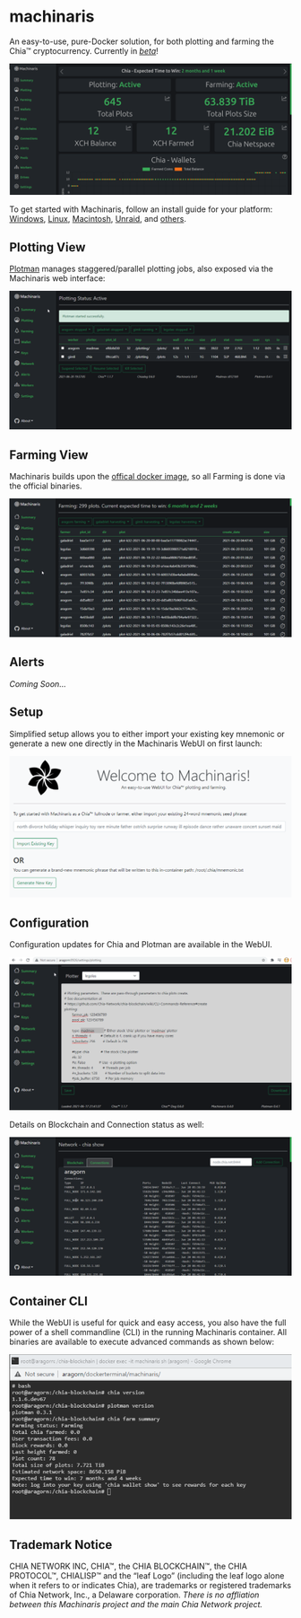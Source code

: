 # machinaris

An easy-to-use, pure-Docker solution, for both plotting and farming the Chia™ cryptocurrency.  Currently in [*beta*](https://github.com/users/guydavis/packages/container/package/machinaris)!

![Home](https://raw.githubusercontent.com/guydavis/machinaris-unraid/master/docs/img/machinaris_home.png)

To get started with Machinaris, follow an install guide for your platform: [Windows](https://github.com/guydavis/machinaris/wiki/Windows), [Linux](https://github.com/guydavis/machinaris/wiki/Linux), [Macintosh](https://github.com/guydavis/machinaris/wiki/MacOS), [Unraid](https://github.com/guydavis/machinaris/wiki/Unraid), and [others](https://github.com/guydavis/machinaris/wiki/Generic).

## Plotting View

[Plotman](https://github.com/ericaltendorf/plotman) manages staggered/parallel plotting jobs, also exposed via the Machinaris web interface:

![Plotting](https://raw.githubusercontent.com/guydavis/machinaris-unraid/master/docs/img/machinaris_plotting.png)

## Farming View

Machinaris builds upon the [offical docker image](https://github.com/orgs/Chia-Network/packages/container/package/chia), so all Farming is done via the official binaries.

![Farming](https://raw.githubusercontent.com/guydavis/machinaris-unraid/master/docs/img/machinaris_farming.png)

## Alerts

*Coming Soon...*

## Setup

Simplified setup allows you to either import your existing key mnemonic or generate a new one directly in the Machinaris WebUI on first launch:

![Setup](https://raw.githubusercontent.com/guydavis/machinaris-unraid/master/docs/img/machinaris_setup.png)

## Configuration

Configuration updates for Chia and Plotman are available in the WebUI.  

![Connections](https://raw.githubusercontent.com/guydavis/machinaris-unraid/master/docs/img/machinaris_settings.png)

Details on Blockchain and Connection status as well:

![Connections](https://raw.githubusercontent.com/guydavis/machinaris-unraid/master/docs/img/machinaris_network.png)

## Container CLI

While the WebUI is useful for quick and easy access, you also have the full power of a shell commandline (CLI) in the running Machinaris container.  All binaries are available to execute advanced commands as shown below:

![ContainerCLI](https://raw.githubusercontent.com/guydavis/machinaris-unraid/master/docs/img/machinaris_container_cli.png)


## Trademark Notice
CHIA NETWORK INC, CHIA™, the CHIA BLOCKCHAIN™, the CHIA PROTOCOL™, CHIALISP™ and the “leaf Logo” (including the leaf logo alone when it refers to or indicates Chia), are trademarks or registered trademarks of Chia Network, Inc., a Delaware corporation. *There is no affliation between this Machinaris project and the main Chia Network project.*
